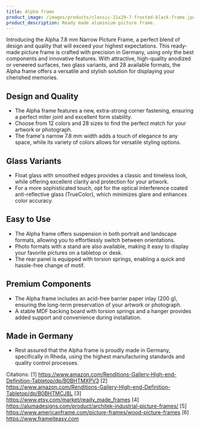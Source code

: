 ```yaml
---
title: Alpha frame
product_image: /images/products/classic-21x29-7-frosted-black-frame.jpg
product_description: Ready made aluminium picture frame.
---
```


Introducing the Alpha 7.8 mm Narrow Picture Frame, a perfect blend of design and quality that will exceed your highest expectations. This ready-made picture frame is crafted with precision in Germany, using only the best components and innovative features. With attractive, high-quality anodized or veneered surfaces, two glass variants, and 28 available formats, the Alpha frame offers a versatile and stylish solution for displaying your cherished memories.

## Design and Quality

- The Alpha frame features a new, extra-strong corner fastening, ensuring a perfect miter joint and excellent form stability.
- Choose from 12 colors and 28 sizes to find the perfect match for your artwork or photograph.
- The frame's narrow 7.8 mm width adds a touch of elegance to any space, while its variety of colors allows for versatile styling options.

## Glass Variants

- Float glass with smoothed edges provides a classic and timeless look, while offering excellent clarity and protection for your artwork.
- For a more sophisticated touch, opt for the optical interference coated anti-reflective glass (TrueColor), which minimizes glare and enhances color accuracy.

## Easy to Use

- The Alpha frame offers suspension in both portrait and landscape formats, allowing you to effortlessly switch between orientations.
- Photo formats with a stand are also available, making it easy to display your favorite pictures on a tabletop or desk.
- The rear panel is equipped with torsion springs, enabling a quick and hassle-free change of motif.

## Premium Components

- The Alpha frame includes an acid-free barrier paper inlay (200 g), ensuring the long-term preservation of your artwork or photograph.
- A stable MDF backing board with torsion springs and a hanger provides added support and convenience during installation.

## Made in Germany

- Rest assured that the Alpha frame is proudly made in Germany, specifically in Rheda, using the highest manufacturing standards and quality control processes.

Citations:
[1] https://www.amazon.com/Renditions-Gallery-High-end-Definition-Tabletop/dp/B0BHTMXPV3
[2] https://www.amazon.com/Renditions-Gallery-High-end-Definition-Tabletop/dp/B0BHTMCJ8L
[3] https://www.etsy.com/market/ready_made_frames
[4] https://alumadesigns.com/product/architek-industrial-picture-frames/
[5] https://www.americanframe.com/picture-frames/wood-picture-frames
[6] https://www.frameiteasy.com
